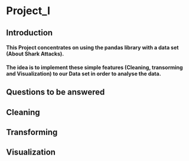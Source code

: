 # Project_I

## Introduction
#### This Project concentrates on using the pandas library with a data set (About Shark Attacks). 
#### The idea is to implement these simple features (Cleaning, transorming and Visualization) to our Data set in order to analyse the data.

## Questions to be answered

## Cleaning

## Transforming

## Visualization 